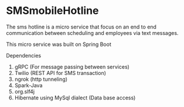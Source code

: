 # SMSmobileHotline
The sms hotline is a micro service that focus on an end to end communication between scheduling and employees via text messages.

This micro service was built on Spring Boot

Dependencies
1. gRPC (For message passing between services)
2. Twilio (REST API for SMS transaction)
3. ngrok (http tunneling)
3. Spark-Java
4. org.slf4j 
3. Hibernate using MySql dialect (Data base access)
